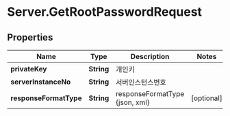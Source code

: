 # Server.GetRootPasswordRequest

## Properties
Name | Type | Description | Notes
------------ | ------------- | ------------- | -------------
**privateKey** | **String** | 개인키 | 
**serverInstanceNo** | **String** | 서버인스턴스번호 | 
**responseFormatType** | **String** | responseFormatType {json, xml} | [optional] 


